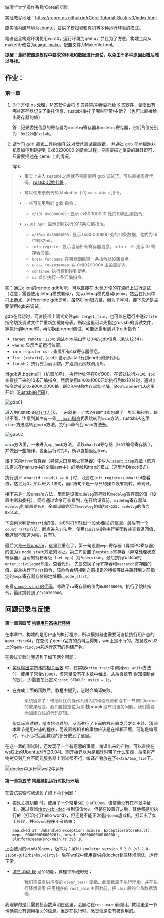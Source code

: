 做清华大学操作系统rCore的实验。

实验教程地址：https://rcore-os.github.io/rCore-Tutorial-Book-v3/index.html

原实验构建环境为ubuntu，提供了模拟器和真机等多种运行环境的模式。

笔者这里构建环境使用win10，运行环境为qemu，并且为了方便，构建工具从makefile改变为[cargo-make](https://github.com/sagiegurari/cargo-make)，配置文件为Makefile.toml。

**提醒：最好按照原教程中要求的环境和数据进行测试，以免由于多种原因出错后难以寻找。**



## 作业：

### 第一章

1. 为了方便 os 处理，Ｍ态软件会将 S 态异常/中断委托给 S 态软件，请指出有哪些寄存器记录了委托信息，rustsbi 委托了哪些异常/中断？（也可以直接给出寄存器的值）

   答：记录委托信息的寄存器为`mideleg`寄存器和`medeleg`寄存器，它们的值分别为：`0x222`和`0xb1ab`。

2. 请学习 gdb 调试工具的使用(这对后续调试很重要)，并通过 gdb 简单跟踪从机器加电到跳转到 0x80200000 的简单过程。只需要描述重要的跳转即可，只需要描述在 qemu 上的情况。

   tips:

> - 事实上进入 rustsbi 之后就不需要使用 gdb 调试了。可以直接阅读代码。[rustsbi起始代码](https://github.com/luojia65/rustsbi/blob/master/platform/qemu/src/main.rs#L93) 。
>
> - 可以使用示例代码 Makefile 中的 `make debug` 指令。
>
> - 一些可能用到的 gdb 指令：
>
>   - `x/10i 0x80000000` : 显示 0x80000000 处的10条汇编指令。
> - `x/10i $pc` : 显示即将执行的10条汇编指令。
>   - `x/10xw 0x80000000` : 显示 0x80000000 处的10条数据，格式为16进制32bit。
>   - `info register`: 显示当前所有寄存器信息。`info r t0`: 显示 t0 寄存器的值。
>   - `break funcname`: 在目标函数第一条指令处设置断点。
>   - `break *0x80200000`: 在 0x80200000 出设置断点。
>   - `continue`: 执行直到碰到断点。
>   - `si`: 单步执行一条汇编指令。
>   

答：通过clion的remote gdb功能，可以直接在ide里方便的在源码上进行调试（注意，需要使用debug模式编译），先以debug模式启动qemu，然后在代码中打上断点，运行remote gdb即可。虽然Clion很方便，但为了学习，接下来还是主要使用dgb来调试。

gdb在启动时，可直接带上调试文件`gdb target_file`，也可以在运行中通过`file`指令切换调试文件并重新加载符号表。所以这里可以先指定rustsbi的调试文件，等执行到kernel时，再切换到kernel调试。可能还需用到以下gdb指令：

- `target remote :1234`: 调试本地端口号1234的gdb信息（默认1234）。
- `where`: 显示当前运行位置。
- `info register csr` : 查看所有csr寄存器信息。
- `list [<start>],[end]`: 显示从start行到end行的源代码。
- `finish`： 执行完当前函数，并返回到函数调用处。

当gdb连上qemu时（机器加电），执行地址停在0x1000，在该处执行`x/10i $pc`查看接下来的10条汇编指令。然后使用si从0x1000开始执行到0x1014时，通过jr指令跳转到0x8000_0000处，即DRAM的内存起始地址，BootLoader也从这里开始（[Rustsbi的代码](https://github.com/luojia65/rustsbi/blob/master/platform/qemu/link-qemu.ld#L6)）。

![gdb01](extra\md_img\gdb01.png)

进入到rustsbi的[`start`方法](https://github.com/luojia65/rustsbi/blob/master/platform/qemu/src/main.rs#L93)，一来就是一个大的(asm!)宏包裹了一堆汇编指令，跳过不看，注意到其中有一条[` j main`指令](https://github.com/luojia65/rustsbi/blob/master/platform/qemu/src/main.rs#L117)代表跳转到`main`方法，rustsbi从这里`start`方法跳转到`main`方法。执行si命令到main方法去。

![gdb02](extra\md_img\gdb02.png)

`main`方法里，一来进入`mp_hook`方法，读取`mhartid`寄存器（Hart编号寄存器 ），并做出一些操作，这里运行时为0，所以直接返回true。

接下来向`mtvec`寄存器（异常入口基地址寄存器）中写入[`_start_trap`方法](https://github.com/luojia65/rustsbi/blob/master/platform/qemu/src/main.rs#L300)（该方法定义在main.rs中的全局asm中）的地址和trap的模式（这里为Direct模式）。

执行到`if mhartid::read() == 0 {`时，可通过`info registers mhartid`查看值，这里为0，所以进入if语句，而if语句中是一系列的操作没有跳转，故跳过。

接下来是一段unsafe方法，里面是设置`mideleg`寄存器和`medeleg`寄存器的值（设置中断和委托），同样通过命令可查看到，在开始设置前，`mideleg`寄存器和`medeleg`的值都是`0x0`，全部设置完后为`mideleg`的值为`0x222`，`medeleg`的值为`0xb1ab`。

下面再次判断`mhartid`的值，为0时打印输出一段sbi相关的信息。最后有一个[`count_harts`方法](https://github.com/luojia65/rustsbi/blob/master/platform/qemu/src/main.rs#L217)，断点进入方法后，使用`finish`指令执行完函数并查看返回值，我这里不知道为啥，只有1。

最后又是[一段unsafe](https://github.com/luojia65/rustsbi/blob/master/platform/qemu/src/main.rs#L223-L225)，这里到重点了。第一句设置`mepc`寄存器（异常PC寄存器）的值为`s_mode_start`方法的地址。第二句设置了`mestatus`寄存器（异常处理状态寄存器）当前的特权等级（`set_mpp`）为`Supervisor`。最后执行rustsbi的`enter_privileged`方法，查看代码，先是交换了`sp`寄存器和`mscratch`寄存器的值，最后执行了`mret`指令，该命令会切换到之前指定的特权等级并跳转到之前指定的`mepc`寄存器存储的地址即`s_mode_start`。

查看[`s_mode_start`的代码](https://github.com/luojia65/rustsbi/blob/master/platform/qemu/src/main.rs#L231)，修改了`ra`寄存器的值为`0x80200000`，执行了跳转指令，最终跳转到了`0x80200000`。

## 问题记录与反馈

#### 第一章第四节 [构建用户态执行环境](https://rcore-os.github.io/rCore-Tutorial-Book-v3/chapter1/3-1-mini-rt-usrland.html)

在本章中，构建的是用户态的执行程序，所以模拟器也需要可直接执行用户态的`qemu-riscv64`，在查询了qemu官方的资料后得知，win上是不行的。故通过wsl2上的`qemu-riscv64`来运行这节的构建产物。

在尝试实验时我遇到了如下两个问题：

- [实现输出字符串的相关函数](https://rcore-os.github.io/rCore-Tutorial-Book-v3/chapter1/3-1-mini-rt-usrland.html#id5) 时，在实现`Write trait`中调用`sys_write`方法时，使用了常量`STDOUT`，该常量没有在本章中给出。从[后面章节](https://rcore-os.github.io/rCore-Tutorial-Book-v3/chapter2/2application.html#id6) 得知控制台的是`1`，即需要在此定义`const STDOUT: usize = 1;`。

- 在完成上面的函数后，教程中提到，这时会编译失败。

  > 系统崩溃了！借助以往的操作系统内核编程经验和与下一节调试kernel的成果经验，我们直接定位为是 **栈 stack** 没有设置的问题。我们需要添加建立栈的代码逻辑。

  但实际测试时，是直接通过的，反而进行了下面的栈设置之后才会出错。猜测本章节是用户态的程序，而设置栈相关的事物应该是在裸机环境，可能是编写时，不小心将后面教程的部分放到了这里。

在这一章的测试时，还发现了一个有意思的事情，编译出来的产物，可以直接在wsl2上的Ubuntu运行(20.04)。刚开始还以为是编译时带了什么东西，后来将产物拷贝到几台不同的服务器上测试都不行。编译产物放在了`extra/tmp_file`下。

![docker中运行](./extra/md_img/img1.png)![wsl2中运行](./extra/md_img/img2.png)



#### 第一章第五节 [构建裸机运行时执行环境](https://rcore-os.github.io/rCore-Tutorial-Book-v3/chapter1/3-2-mini-rt-baremetal.html)

在尝试实验时我遇到了如下两个问题：

- [实现关机功能](https://rcore-os.github.io/rCore-Tutorial-Book-v3/chapter1/3-2-mini-rt-baremetal.html#id6) 时，使用了一个常量`SBI_SHUTDOWN`，该常量没有在本章中给出。通过查询[riscv-sbi-doc](https://github.com/riscv/riscv-sbi-doc/blob/master/riscv-sbi.adoc) 得到该值为`8`。但是在设置好之后，其他都是能执行的（打印出了hello world），但还是不能正常退出`qemu`虚拟机，打印出了如下错误，并且`qemu`程序不会结束：

  ```shell
  panicked at 'Unhandled exception! mcause: Exception(StoreFault), mepc: 000000008000261c, mtval: 0000000000100000', platform/qemu/src/main.rs:395:18
  ```
  

上面使用的`win64`的`qemu`，版本为：`QEMU emulator version 5.2.0 (v5.2.0-11850-g0f27b14b91-dirty)`。后在wsl2中使用提供的docker镜像环境测试，运行正常。

- [清空 .bss 段](https://rcore-os.github.io/rCore-Tutorial-Book-v3/chapter1/3-2-mini-rt-baremetal.html#bss) 这个功能，教程里描述的是：

  > 我们需要提供清零的 `clear_bss()` 函数。此函数属于执行环境，并在执行环境调用 应用程序的 `rust_main` 主函数前，把 `.bss` 段的全局数据清零。

我理解的是只需要把函数声明在这里，会自动在`rust_main`前调用。教程里这一节也确实没有调用相关的信息。但是在执行时，感觉像是没有被调用的。